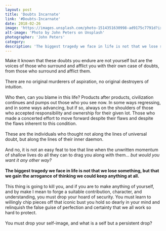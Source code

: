 ```yaml
---
layout: post
title: 'Doubts Incarnate'
link: '#Doubts-Incarnate'
date: 2018-02-26
image: 'https://images.unsplash.com/photo-1514351630998-ad9175c7791d?ixlib=rb-0.3.5&ixid=eyJhcHBfaWQiOjEyMDd9&s=23fa2a329c90ca07666307e6033f8076&auto=format&fit=crop&w=2767&q=80'
alt-image: 'Photo by John Peters on Unsplash'
photographer: 'John Peters'
category:
description: 'The biggest tragedy we face in life is not that we lose something, but that we gain the arrogance of thinking we could keep anything at all.'
---
```


Make it known that these doubts you endure are not yourself but are the voices of those who surround and afflict you with their own case of doubts, from those who surround and afflict them. 
<br>
<br>
There are no original murderers of aspiration, no original destroyers of intuition. 
<br>
<br>
Who then, can you blame in this life? Products after products, civilization continues and pumps out those who you see now. In some ways regressing, and in some ways advancing, but if so, always on the shoulders of those who accepted responsibility and ownership for their given lot. Those who made a concerted effort to move forward despite their flaws and despite the flaws inherent to this condition. 
<br>
<br>
These are the individuals who thought not along the lines of universal doubt, but along the lines of their inner daemon. 
<br>
<br>
And no, it is not an easy feat to toe that line when the unwritten momentum of shallow lives do all they can to drag you along with them... *but would you want it any other way?* 
<br>
<br>
**The biggest tragedy we face in life is not that we lose something, but that we gain the arrogance of thinking we could keep anything at all.**
<br>
<br> 
This thing is going to kill you, and if you are to make anything of yourself, and by make I mean to forge a suitable contribution, character, and understanding, you must drop your hoard of security. You must learn to willingly chip pieces off that iconic bust you hold so dearly in your mind and relinquish the false guise of perfection and certainty that we all work so hard to protect. 
<br>
<br>
You must drop your self-image, and what is a self but a persistent drop?